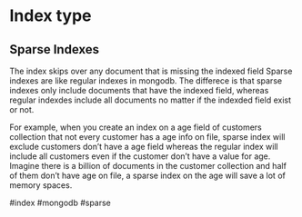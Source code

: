 
# Index type

## Sparse Indexes
The index skips over any document that is missing the indexed field Sparse indexes are like regular indexes in mongodb. The differece is that sparse indexes only include documents that have the indexed field, whereas regular indexdes include all documents no matter if the indexded field exist or not.

For example, when you create an index on a age field of customers collection that not every customer has a age info on file, sparse index will exclude customers don’t have a age field whereas the regular index will include all customers even if the customer don’t have a value for age. Imagine there is a billion of documents in the customer collection and half of them don’t have age on file, a sparse index on the age will save a lot of memory spaces.





#index #mongodb #sparse